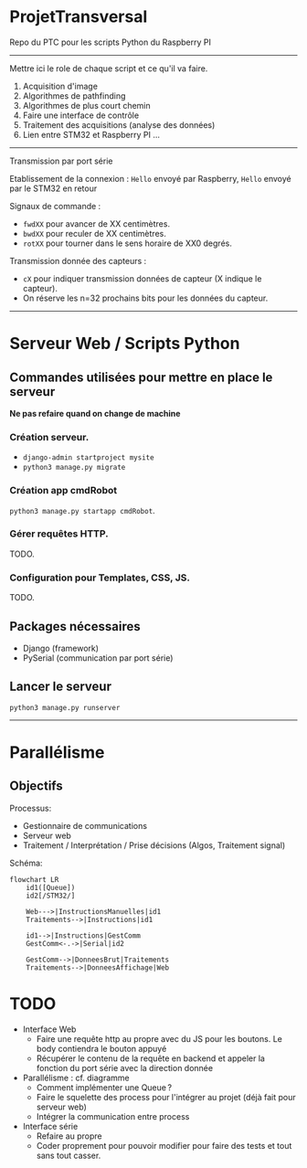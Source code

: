 # ProjetTransversal

Repo du PTC pour les scripts Python du Raspberry PI

---
Mettre ici le role de chaque script et ce qu'il va faire.

1) Acquisition d'image
2) Algorithmes de pathfinding
3) Algorithmes de plus court chemin
4) Faire une interface de contrôle
5) Traitement des acquisitions (analyse des données)
5) Lien entre STM32 et Raspberry PI ...

---

Transmission par port série

Etablissement de la connexion :
`Hello` envoyé par Raspberry, `Hello` envoyé par le STM32 en retour

Signaux de commande :

- `fwdXX` pour avancer de XX centimètres.
- `bwdXX` pour reculer de XX centimètres.
- `rotXX` pour tourner dans le sens horaire de XX0 degrés.

Transmission donnée des capteurs :

- `cX` pour indiquer transmission données de capteur (X indique le capteur).
- On réserve les n=32 prochains bits pour les données du capteur.

---

# Serveur Web / Scripts Python

## Commandes utilisées pour mettre en place le serveur

**Ne pas refaire quand on change de machine**

### Création serveur.

- `django-admin startproject mysite`
- `python3 manage.py migrate`

### Création app cmdRobot

`python3 manage.py startapp cmdRobot`.

### Gérer requêtes HTTP.

TODO.

### Configuration pour Templates, CSS, JS.

TODO.

## Packages nécessaires

- Django (framework)
- PySerial (communication par port série)

## Lancer le serveur

`python3 manage.py runserver`

---

# Parallélisme

## Objectifs

Processus:

- Gestionnaire de communications
- Serveur web
- Traitement / Interprétation / Prise décisions (Algos, Traitement signal)

Schéma:

```mermaid
flowchart LR
    id1([Queue])
    id2[/STM32/]
    
    Web--->|InstructionsManuelles|id1
    Traitements-->|Instructions|id1
    
    id1-->|Instructions|GestComm
    GestComm<-.->|Serial|id2
    
    GestComm-->|DonneesBrut|Traitements
    Traitements-->|DonneesAffichage|Web
```

# TODO

- Interface Web
  - Faire une requête http au propre avec du JS pour les boutons. Le body contiendra le bouton appuyé
  - Récupérer le contenu de la requête en backend et appeler la fonction du port série avec la direction donnée
- Parallélisme : cf. diagramme
  - Comment implémenter une Queue ?
  - Faire le squelette des process pour l'intégrer au projet (déjà fait pour serveur web)
  - Intégrer la communication entre process
- Interface série 
  - Refaire au propre
  - Coder proprement pour pouvoir modifier pour faire des tests et tout sans tout casser.